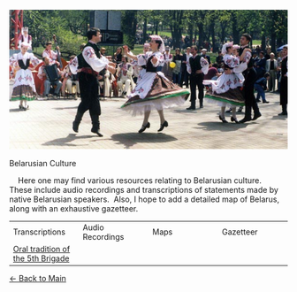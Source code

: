 <div style="text-align: center;">

![Dancing in the Childrens' Park](dancing.jpg)  

<div style="text-align: left;">

  
Belarusian Culture  
  
    <span class="small"><span class="small">Here one may find various
resources relating to Belarusian culture.  These include audio
recordings and transcriptions of statements made by native Belarusian
speakers.  Also, I hope to add a detailed map of Belarus, along with an
exhaustive gazetteer.  
  
</span></span>

<table>
<colgroup>
<col style="width: 25%" />
<col style="width: 25%" />
<col style="width: 25%" />
<col style="width: 25%" />
</colgroup>
<tbody>
<tr class="odd">
<td>Transcriptions<br />
</td>
<td>Audio Recordings<br />
</td>
<td>Maps<br />
</td>
<td>Gazetteer<br />
</td>
</tr>
<tr class="even">
<td><span class="small"><a href="transcriptions/dzyonnik_5_brygady/fifth_brigade.html">Oral tradition of the 5th Brigade</a><br />
</span></td>
<td><span class="small"><br />
</span></td>
<td><span class="small"><br />
</span></td>
<td><span class="small"><br />
</span></td>
</tr>
</tbody>
</table>

<span class="small"><span class="small">  
  
[\<- Back to Main](../index.html)  
</span></span>

</div>

</div>

